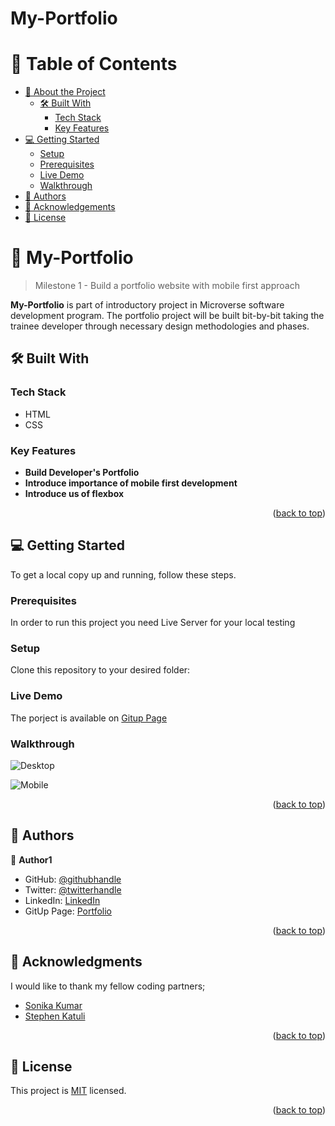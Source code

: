 # My-Portfolio

<a name="readme-top"></a>

# 📗 Table of Contents

- [📖 About the Project](#about-project)
  - [🛠 Built With](#built-with)
    - [Tech Stack](#tech-stack)
    - [Key Features](#key-features)
- [💻 Getting Started](#getting-started)
  - [Setup](#setup)
  - [Prerequisites](#prerequisites)
  - [Live Demo](#live-demo)
  - [Walkthrough](#walkthrough)
- [👥 Authors](#authors)
- [🙏 Acknowledgements](#acknowledgements)
- [📝 License](#license)

# 📖 My-Portfolio <a name="about-project"></a>

> Milestone 1 - Build a portfolio website with mobile first approach

**My-Portfolio** is part of introductory project in Microverse software development program. The portfolio project will be built bit-by-bit taking the trainee developer through necessary design methodologies and phases.

## 🛠 Built With <a name="built-with"></a>

### Tech Stack <a name="tech-stack"></a>

- HTML
- CSS

### Key Features <a name="key-features"></a>

- **Build Developer's Portfolio**
- **Introduce importance of mobile first development**
- **Introduce us of flexbox**

<p align="right">(<a href="#readme-top">back to top</a>)</p>

## 💻 Getting Started <a name="getting-started"></a>

To get a local copy up and running, follow these steps.

### Prerequisites

In order to run this project you need Live Server for your local testing

### Setup

Clone this repository to your desired folder:

### Live Demo

The porject is available on [Gitup Page](https://adamilare.github.io/My-Portfolio/)

### Walkthrough

![Desktop](https://api.apify.com/v2/key-value-stores/kUJVa3iDS6SgmbPbn/records/adamilare.github.io-scroll_original)

![Mobile](https://api.apify.com/v2/key-value-stores/R71gRRYf53ztZKBZo/records/adamilare.github.io-scroll_original)

<p align="right">(<a href="#readme-top">back to top</a>)</p>

<!-- AUTHORS -->

## 👥 Authors <a name="authors"></a>

👤 **Author1**

- GitHub: [@githubhandle](https://github.com/adamilare)
- Twitter: [@twitterhandle](https://twitter.com/mailtodare)
- LinkedIn: [LinkedIn](https://linkedin.com/in/adamilare)
- GitUp Page: [Portfolio](https://adamilare.github.io/My-Portfolio/)
<p align="right">(<a href="#readme-top">back to top</a>)</p>

<!-- ACKNOWLEDGEMENTS -->

## 🙏 Acknowledgments <a name="acknowledgements"></a>

I would like to thank my fellow coding partners;

- [Sonika Kumar](https://github.com/Sonikak004)
- [Stephen Katuli](https://github.com/stephenkati)

<p align="right">(<a href="#readme-top">back to top</a>)</p>

## 📝 License <a name="license"></a>

This project is [MIT](./LICENSE) licensed.

<p align="right">(<a href="#readme-top">back to top</a>)</p>
